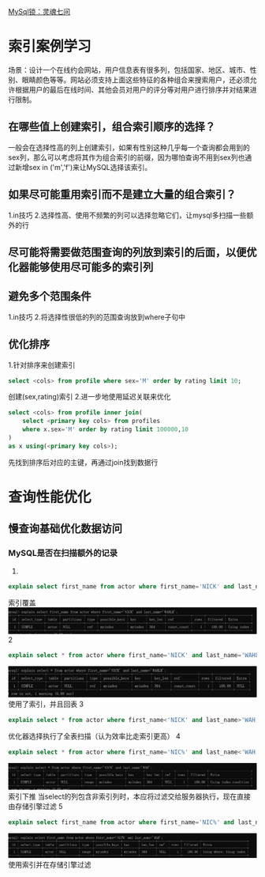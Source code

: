 [MySql锁：灵魂七问](https://www.infoq.cn/article/L6shztZG9HB7Ah6RtA2A)


# 索引案例学习
场景：设计一个在线约会网站，用户信息表有很多列，包括国家、地区、城市、性别、眼睛颜色等等。网站必须支持上面这些特征的各种组合来搜索用户，还必须允许根据用户的最后在线时间、其他会员对用户的评分等对用户进行排序并对结果进行限制。

## 在哪些值上创建索引，组合索引顺序的选择？
一般会在选择性高的列上创建索引，如果有性别这种几乎每一个查询都会用到的sex列，那么可以考虑将其作为组合索引的前缀，因为哪怕查询不用到sex列也通过新增sex in ('m','f')来让MySQL选择该索引。

## 如果尽可能重用索引而不是建立大量的组合索引？
1.in技巧
2.选择性高、使用不频繁的列可以选择忽略它们，让mysql多扫描一些额外的行

## 尽可能将需要做范围查询的列放到索引的后面，以便优化器能够使用尽可能多的索引列

## 避免多个范围条件
1.in技巧
2.将选择性很低的列的范围查询放到where子句中

## 优化排序
1.针对排序来创建索引
```SQL
select <cols> from profile where sex='M' order by rating limit 10;
```
创建(sex,rating)索引
2.进一步地使用延迟关联来优化
```SQL
select <cols> from profile inner join(
    select <primary key cols> from profiles
    where x.sex='M' order by rating limit 100000,10 
)
as x using(<primary key cols>);
```
先找到排序后对应的主键，再通过join找到数据行

# 查询性能优化
## 慢查询基础优化数据访问
### MySQL是否在扫描额外的记录
1.
```SQL
explain select first_name from actor where first_name='NICK' and last_name='WAHLB';
```
索引覆盖
![](images/2022-11-15-00-21-05.png)
2
```SQL
explain select * from actor where first_name='NICK' and last_name='WAHLB';
```
![](images/2022-11-15-00-22-44.png)
使用了索引，并且回表
3
```SQL
explain select * from actor where first_name<'NICK' and last_name>'WAH';
```
优化器选择执行了全表扫描（认为效率比走索引更高）
4
```SQL
explain select * from actor where first_name='NIC%' and last_name<'WAH';
```
![](images/2022-11-15-00-30-47.png)
索引下推
当select的列包含非索引列时，本应将过滤交给服务器执行，现在直接由存储引擎过滤
5
```SQL
explain select first_name from actor where first_name='NIC%' and last_name<'WAH';
```
![](images/2022-11-15-00-31-05.png)
使用索引并在存储引擎过滤
